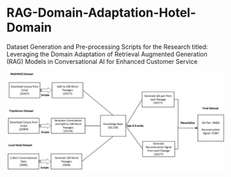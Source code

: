 # RAG-Domain-Adaptation-Hotel-Domain
Dataset Generation and Pre-processing Scripts for the Research titled: Leveraging the Domain Adaptation of Retrieval Augmented Generation (RAG) Models in Conversational AI for Enhanced Customer Service

![Data Preprocessing Workflow !](dara_preprocessing.jpg)
